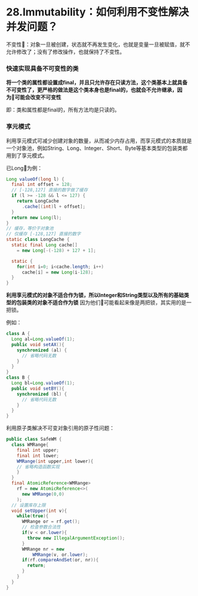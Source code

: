 # 28.Immutability：如何利用不变性解决并发问题？

不变性：对象一旦被创建，状态就不再发生变化，也就是变量一旦被赋值，就不允许修改了；没有了修改操作，也就保持了不变性。

### 快速实现具备不可变性的类

**将一个类的属性都设置成final，并且只允许存在只读方法，这个类基本上就具备不可变性了，更严格的做法是这个类本身也是final的，也就会不允许继承，因为可能会改变不可变性**

即：类和属性都是final的，所有方法均是只读的。

### 享元模式

利用享元模式可减少创建对象的数量，从而减少内存占用，而享元模式的本质就是一个对象池，例如String、Long、Integer、Short、Byte等基本类型的包装类都用到了享元模式。

已Long为例：

```java
Long valueOf(long l) {
  final int offset = 128;
  // [-128,127] 直接的数字做了缓存
  if (l >= -128 && l <= 127) {
    return LongCache
      .cache[(int)l + offset];
  }
  return new Long(l);
}
// 缓存，等价于对象池
// 仅缓存 [-128,127] 直接的数字
static class LongCache {
  static final Long cache[]
    = new Long[-(-128) + 127 + 1];

  static {
    for(int i=0; i<cache.length; i++)
      cache[i] = new Long(i-128);
  }
}
```
**利用享元模式的对象不适合作为锁，所以Integer和String类型以及所有的基础类型的包装类的对象不适合作为锁**
因为他们可能看起来像是两把锁，其实用的是一把锁。

例如：
```java
class A {
  Long al=Long.valueOf(1);
  public void setAX(){
    synchronized (al) {
      // 省略代码无数
    }
  }
}
class B {
  Long bl=Long.valueOf(1);
  public void setBY(){
    synchronized (bl) {
      // 省略代码无数
    }
  }
}
```

利用原子类解决不可变对象引用的原子性问题：

```Java
public class SafeWM {
  class WMRange{
    final int upper;
    final int lower;
    WMRange(int upper,int lower){
    // 省略构造函数实现
    }
  }
  final AtomicReference<WMRange>
    rf = new AtomicReference<>(
      new WMRange(0,0)
    );
  // 设置库存上限
  void setUpper(int v){
    while(true){
      WMRange or = rf.get();
      // 检查参数合法性
      if(v < or.lower){
        throw new IllegalArgumentException();
      }
      WMRange nr = new
          WMRange(v, or.lower);
      if(rf.compareAndSet(or, nr)){
        return;
      }
    }
  }
}
```
